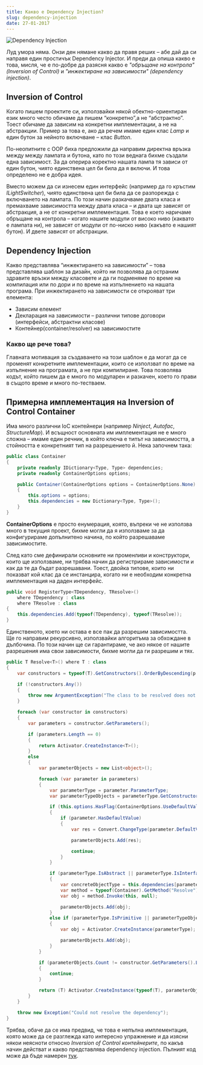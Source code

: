 ```yaml
---
title: Какво е Dependency Injection?
slug: dependency-injection
date: 27-01-2017
---
```


![Dependency Injection](/dependency-injection/media/header.jpg)

Луд умора няма. Онзи ден нямане какво да правя реших – абе дай да си направя един простичък Dependency Injector. И преди да опиша какво е това, мисля, че е по-добре да разясня какво е *"обръщане на контрола" (Inversion of Control)* и *"инжектиране на зависимости" (dependency injection)*.

## Inversion of Control
Когато пишем проектите си, използвайки някой обектно-ориентиран език много често обичаме да пишем “конкретно”,а не “абстрактно”. Тоест обичаме да зависим на конкретни имплементации, а не на абстракции. Пример за това е, ако да речем имаме един клас *Lamp* и един бутон за нейното включване – клас *Button*.

По-неопитните с OOP биха предложили да направим директна връзка между между лампата и бутона, като по този веднага бихме създали една зависимост. За да оперира коректно нашата лампа тя зависи от един бутон, чиято единствена цел би била да я включи. И това определено не е добра идея.

Вместо можем да си изнесем един интерфейс (например да го кръстим *ILightSwitcher*), чиято единствена цел би била да се разпорежда с включването на лампата. По този начин разкачваме двата класа и премахваме зависимостта между двата класа – и двата ще зависят от абстракция, а не от конкретни имплементация. Това е което наричаме обръщане на контрола – когато нашите модули от високо ниво (каквато е лампата ни), не зависят от модули от по-ниско ниво (какъвто е нашият бутон). И двете зависят от абстракции.

## Dependency Injection
Какво представлява “инжектирането на зависимости” – това представлява шаблон за дизайн, който ни позволява да остраним здравите връзки между класовете и да ги подменяме по време на компилация или по дори и по време на изпълнението на нашата програма. 
При инжектирането на зависимости се открояват три елемента:

* Зависим елемент
* Декларация на зависимости – различни типове договори (интерфейси, абстрактни класове)
* Контейнер(container/resolver) на зависимостите

### Какво ще рече това?
Главната мотивация за създаването на този шаблон е да могат да се променят конкретните имплементации, които се използват по време на изпълнение на програмата, а не при компилиране. Това позволява кодът, който пишем да е много по модуларен и разкачен, което го прави в същото време и много по-тестваем.

## Примерна имплементация на Inversion of Control Container
Има много различни IoC контейнери (например *Ninject*, *Autofac*, *StructureMap*).
И всъщност основната им имплементация не е много сложна – имаме един речник, в който ключа е типът на зависимостта, а стойността е конкретният тип на разрешението й.
Нека започнем така:

```csharp
public class Container
{
    private readonly IDictionary<Type, Type> dependencies;
    private readonly ContainerOptions options;

    public Container(ContainerOptions options = ContainerOptions.None)
    {
        this.options = options;
        this.dependencies = new Dictionary<Type, Type>();
    }
}
```

**ContainerOptions** е просто енумерация, която, въпреки че не използва много в текущия проект, бихме могли да я използваме за да конфигурираме допълнитено начина, по който разрешаваме зависимостите.

След като сме дефинирали основните ни променливи и конструктори, които ще използваме, ни трябва начин да регистрираме зависимости и как да те да бъдат разрешавани. 
Тоест, двойка типове, които ни показват кой клас да се инстанцира, когато ни е необходим конкретна имплементация на даден интерфейс.

```csharp
public void RegisterType<TDependency, TResolve>()
    where TDependency : class
    where TResolve : class
{
    this.dependencies.Add(typeof(TDependency), typeof(TResolve));
}
```

Единственото, което ни остава е все пак да разрешим зависимостта. 
Ще го направим рекурсивно, използвайки алгоритъма за обхождане в дълбочина. 
По този начин ще си гарантираме, че ако някое от нашите разрешения има свои зависимости, бихме могли да ги разрешим и тях.

```csharp
public T Resolve<T>() where T : class
{
    var constructors = typeof(T).GetConstructors().OrderByDescending(p => p.GetParameters().Count());

    if (!constructors.Any())
    {
        throw new ArgumentException("The class to be resolved does not have any public constructors!");
    }

    foreach (var constructor in constructors)
    {
        var parameters = constructor.GetParameters();

        if (parameters.Length == 0)
        {
            return Activator.CreateInstance<T>();
        }
        else
        {
            var parameterObjects = new List<object>();

            foreach (var parameter in parameters)
            {
                var parameterType = parameter.ParameterType;
                var parameterTypeObjects = parameterType.GetConstructors().Any(p => !p.GetParameters().Any());

                if (this.options.HasFlag(ContainerOptions.UseDefaultValue))
                {
                    if (parameter.HasDefaultValue)
                    {
                        var res = Convert.ChangeType(parameter.DefaultValue, parameterType);

                        parameterObjects.Add(res);

                        continue;
                    }
                }

                if (parameterType.IsAbstract || parameterType.IsInterface)
                {
                    var concreteObjectType = this.dependencies[parameterType];
                    var method = typeof(Container).GetMethod("Resolve").MakeGenericMethod(concreteObjectType);
                    var obj = method.Invoke(this, null);

                    parameterObjects.Add(obj);
                }
                else if (parameterType.IsPrimitive || parameterTypeObjects)
                {
                    var obj = Activator.CreateInstance(parameterType);

                    parameterObjects.Add(obj);
                }
            }

            if (parameterObjects.Count != constructor.GetParameters().Length)
            {
                continue;
            }

            return (T) Activator.CreateInstance(typeof(T), parameterObjects.ToArray());
        }
    }

    throw new Exception("Could not resolve the dependency");
}
```

Трябва, обаче да се има предвид, че това е непълна имплементация, която може да се разглежда като интересно упражнение и да изясни някои неясноти относно *Inversion of Control контейнерите*, по какъв начин действат и какво представлява dependency injection.
Пълният код може да бъде намерен [тук](https://github.com/csyntax/IoC-Container).